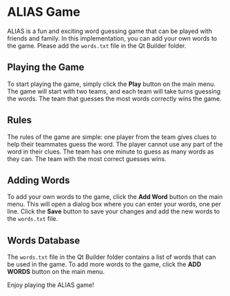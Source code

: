 
# ALIAS Game

ALIAS is a fun and exciting word guessing game that can be played with friends and family. In this implementation, you can add your own words to the game. Please add the `words.txt` file in the Qt Builder folder.

## Playing the Game

To start playing the game, simply click the **Play** button on the main menu. The game will start with two teams, and each team will take turns guessing the words. The team that guesses the most words correctly wins the game.

## Rules

The rules of the game are simple: one player from the team gives clues to help their teammates guess the word. The player cannot use any part of the word in their clues. The team has one minute to guess as many words as they can. The team with the most correct guesses wins.

## Adding Words

To add your own words to the game, click the **Add Word** button on the main menu. This will open a dialog box where you can enter your words, one per line. Click the **Save** button to save your changes and add the new words to the `words.txt` file.

## Words Database

The `words.txt` file in the Qt Builder folder contains a list of words that can be used in the game. To add more words to the game, click the  **ADD WORDS** button on the main menu.

Enjoy playing the ALIAS game!
